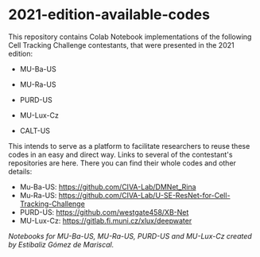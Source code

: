 # 2021-edition-available-codes

This repository contains Colab Notebook implementations of the following Cell Tracking Challenge contestants, that were presented in the 2021 edition:

- MU-Ba-US
- MU-Ra-US
- PURD-US
- MU-Lux-Cz

- CALT-US

This intends to serve as a platform to facilitate researchers to reuse these codes in an easy and direct way. Links to several of the contestant's repositories are here. There you can find their whole codes and other details:

- Mu-Ba-US: https://github.com/CIVA-Lab/DMNet_Rina
- Mu-Ra-US: https://github.com/CIVA-Lab/U-SE-ResNet-for-Cell-Tracking-Challenge
- PURD-US: https://github.com/westgate458/XB-Net
- MU-Lux-Cz: https://gitlab.fi.muni.cz/xlux/deepwater

*Notebooks for MU-Ba-US, MU-Ra-US, PURD-US and MU-Lux-Cz created by Estíbaliz Gómez de Mariscal.*

